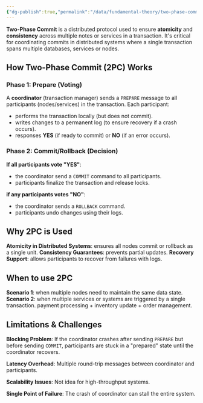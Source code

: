 ```yaml
---
{"dg-publish":true,"permalink":"/data/fundamental-theory/two-phase-commit-2-pc/"}
---
```



**Two-Phase Commit** is a distributed protocol used to ensure **atomicity** and **consistency** across multiple notes or services in a transaction. It's critical for coordinating commits in distributed systems where a single transaction spans multiple databases, services or nodes.

## How Two-Phase Commit (2PC) Works
### Phase 1: Prepare (Voting)
A **coordinator** (transaction manager) sends a `PREPARE` message to all participants (nodes/services) in the transaction.
Each participant:
- performs the transaction locally (but does not commit).
- writes changes to a permanent log (to ensure recovery if a crash occurs). 
- responses **YES** (if ready to commit) or **NO** (if an error occurs).

### Phase 2: Commit/Rollback (Decision)
**If all participants vote "YES"**:
- the coordinator send a `COMMIT` command to all participants.
- participants finalize the transaction and release locks.

**if any participants votes "NO"**:
- the coordinator sends a `ROLLBACK` command.
- participants undo changes using their logs.
## Why 2PC is Used
**Atomicity in Distributed Systems**: ensures all nodes commit or rollback as a single unit.
**Consistency Guarantees**: prevents partial updates.
**Recovery Support**: allows participants to recover from failures with logs.

## When to use 2PC
**Scenario 1**: when multiple nodes need to maintain the same data state.
**Scenario 2**: when multiple services or systems are triggered by a single transaction. payment processing + inventory update + order management.

## Limitations & Challenges
**Blocking Problem**:
If the coordinator crashes after sending `PREPARE` but before sending `COMMIT`, participants are stuck in a "prepared" state until the coordinator recovers.

**Latency Overhead**:
Multiple round-trip messages between coordinator and participants.

**Scalability Issues**:
Not idea for high-throughput systems.

**Single Point of Failure**:
The crash of coordinator can stall the entire system.


